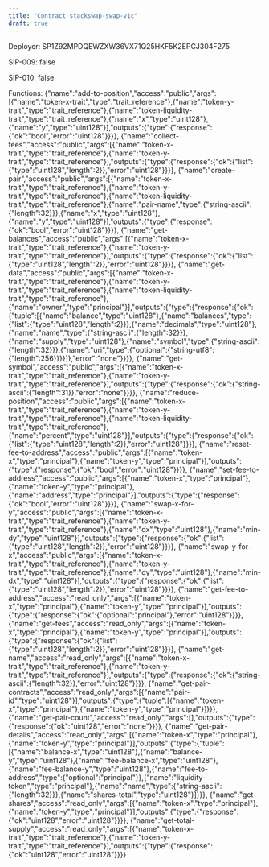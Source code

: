 ```yaml
---
title: "Contract stackswap-swap-v1c"
draft: true
---
```

Deployer: SP1Z92MPDQEWZXW36VX71Q25HKF5K2EPCJ304F275

SIP-009: false

SIP-010: false

Functions:
{"name":"add-to-position","access":"public","args":[{"name":"token-x-trait","type":"trait_reference"},{"name":"token-y-trait","type":"trait_reference"},{"name":"token-liquidity-trait","type":"trait_reference"},{"name":"x","type":"uint128"},{"name":"y","type":"uint128"}],"outputs":{"type":{"response":{"ok":"bool","error":"uint128"}}}}, {"name":"collect-fees","access":"public","args":[{"name":"token-x-trait","type":"trait_reference"},{"name":"token-y-trait","type":"trait_reference"}],"outputs":{"type":{"response":{"ok":{"list":{"type":"uint128","length":2}},"error":"uint128"}}}}, {"name":"create-pair","access":"public","args":[{"name":"token-x-trait","type":"trait_reference"},{"name":"token-y-trait","type":"trait_reference"},{"name":"token-liquidity-trait","type":"trait_reference"},{"name":"pair-name","type":{"string-ascii":{"length":32}}},{"name":"x","type":"uint128"},{"name":"y","type":"uint128"}],"outputs":{"type":{"response":{"ok":"bool","error":"uint128"}}}}, {"name":"get-balances","access":"public","args":[{"name":"token-x-trait","type":"trait_reference"},{"name":"token-y-trait","type":"trait_reference"}],"outputs":{"type":{"response":{"ok":{"list":{"type":"uint128","length":2}},"error":"uint128"}}}}, {"name":"get-data","access":"public","args":[{"name":"token-x-trait","type":"trait_reference"},{"name":"token-y-trait","type":"trait_reference"},{"name":"token-liquidity-trait","type":"trait_reference"},{"name":"owner","type":"principal"}],"outputs":{"type":{"response":{"ok":{"tuple":[{"name":"balance","type":"uint128"},{"name":"balances","type":{"list":{"type":"uint128","length":2}}},{"name":"decimals","type":"uint128"},{"name":"name","type":{"string-ascii":{"length":32}}},{"name":"supply","type":"uint128"},{"name":"symbol","type":{"string-ascii":{"length":32}}},{"name":"uri","type":{"optional":{"string-utf8":{"length":256}}}}]},"error":"none"}}}}, {"name":"get-symbol","access":"public","args":[{"name":"token-x-trait","type":"trait_reference"},{"name":"token-y-trait","type":"trait_reference"}],"outputs":{"type":{"response":{"ok":{"string-ascii":{"length":31}},"error":"none"}}}}, {"name":"reduce-position","access":"public","args":[{"name":"token-x-trait","type":"trait_reference"},{"name":"token-y-trait","type":"trait_reference"},{"name":"token-liquidity-trait","type":"trait_reference"},{"name":"percent","type":"uint128"}],"outputs":{"type":{"response":{"ok":{"list":{"type":"uint128","length":2}},"error":"uint128"}}}}, {"name":"reset-fee-to-address","access":"public","args":[{"name":"token-x","type":"principal"},{"name":"token-y","type":"principal"}],"outputs":{"type":{"response":{"ok":"bool","error":"uint128"}}}}, {"name":"set-fee-to-address","access":"public","args":[{"name":"token-x","type":"principal"},{"name":"token-y","type":"principal"},{"name":"address","type":"principal"}],"outputs":{"type":{"response":{"ok":"bool","error":"uint128"}}}}, {"name":"swap-x-for-y","access":"public","args":[{"name":"token-x-trait","type":"trait_reference"},{"name":"token-y-trait","type":"trait_reference"},{"name":"dx","type":"uint128"},{"name":"min-dy","type":"uint128"}],"outputs":{"type":{"response":{"ok":{"list":{"type":"uint128","length":2}},"error":"uint128"}}}}, {"name":"swap-y-for-x","access":"public","args":[{"name":"token-x-trait","type":"trait_reference"},{"name":"token-y-trait","type":"trait_reference"},{"name":"dy","type":"uint128"},{"name":"min-dx","type":"uint128"}],"outputs":{"type":{"response":{"ok":{"list":{"type":"uint128","length":2}},"error":"uint128"}}}}, {"name":"get-fee-to-address","access":"read_only","args":[{"name":"token-x","type":"principal"},{"name":"token-y","type":"principal"}],"outputs":{"type":{"response":{"ok":{"optional":"principal"},"error":"uint128"}}}}, {"name":"get-fees","access":"read_only","args":[{"name":"token-x","type":"principal"},{"name":"token-y","type":"principal"}],"outputs":{"type":{"response":{"ok":{"list":{"type":"uint128","length":2}},"error":"uint128"}}}}, {"name":"get-name","access":"read_only","args":[{"name":"token-x-trait","type":"trait_reference"},{"name":"token-y-trait","type":"trait_reference"}],"outputs":{"type":{"response":{"ok":{"string-ascii":{"length":32}},"error":"uint128"}}}}, {"name":"get-pair-contracts","access":"read_only","args":[{"name":"pair-id","type":"uint128"}],"outputs":{"type":{"tuple":[{"name":"token-x","type":"principal"},{"name":"token-y","type":"principal"}]}}}, {"name":"get-pair-count","access":"read_only","args":[],"outputs":{"type":{"response":{"ok":"uint128","error":"none"}}}}, {"name":"get-pair-details","access":"read_only","args":[{"name":"token-x","type":"principal"},{"name":"token-y","type":"principal"}],"outputs":{"type":{"tuple":[{"name":"balance-x","type":"uint128"},{"name":"balance-y","type":"uint128"},{"name":"fee-balance-x","type":"uint128"},{"name":"fee-balance-y","type":"uint128"},{"name":"fee-to-address","type":{"optional":"principal"}},{"name":"liquidity-token","type":"principal"},{"name":"name","type":{"string-ascii":{"length":32}}},{"name":"shares-total","type":"uint128"}]}}}, {"name":"get-shares","access":"read_only","args":[{"name":"token-x","type":"principal"},{"name":"token-y","type":"principal"}],"outputs":{"type":{"response":{"ok":"uint128","error":"uint128"}}}}, {"name":"get-total-supply","access":"read_only","args":[{"name":"token-x-trait","type":"trait_reference"},{"name":"token-y-trait","type":"trait_reference"}],"outputs":{"type":{"response":{"ok":"uint128","error":"uint128"}}}}
